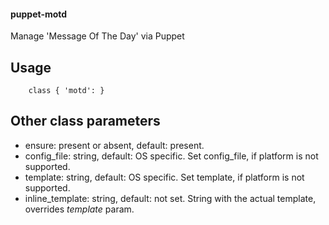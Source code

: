 #### puppet-motd

Manage 'Message Of The Day' via Puppet

## Usage

```
    class { 'motd': }
```

## Other class parameters
* ensure: present or absent, default: present.
* config_file: string, default: OS specific. Set config_file, if platform is not supported.
* template: string, default: OS specific. Set template, if platform is not supported.
* inline_template: string, default: not set. String with the actual template, overrides *template* param.
